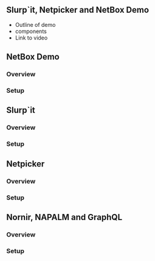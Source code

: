 ## Slurp`it, Netpicker and NetBox Demo

- Outline of demo
- components
- Link to video

## NetBox Demo
### Overview
### Setup

## Slurp`it
### Overview
### Setup

## Netpicker
### Overview
### Setup

## Nornir, NAPALM and GraphQL
### Overview
### Setup



